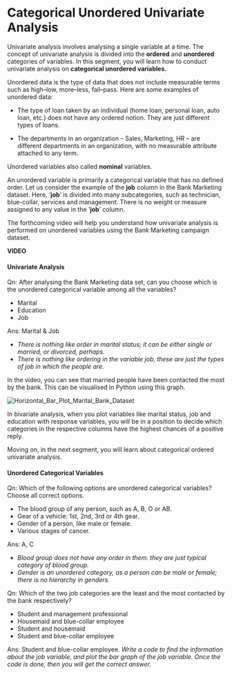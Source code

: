 ﻿# Categorical Unordered Univariate Analysis

Univariate analysis involves analysing a single variable at a time. The concept of univariate analysis is divided into the **ordered** and  **unordered** categories of variables. In this segment, you will learn how to conduct univariate analysis on  **categorical unordered variables.**  

Unordered data is the type of data that does not include measurable terms such as high–low, more–less, fail–pass. Here are some examples of unordered data:

- The type of loan taken by an individual (home loan, personal loan, auto loan, etc.) does not have any ordered notion. They are just different types of loans.  

- The departments in an organization – Sales, Marketing, HR – are different departments in an organization, with no measurable attribute attached to any term.  

Unordered variables also called **nominal** variables.  

An unordered variable is primarily a categorical variable that has no defined order. Let us consider the example of the **job** column in the Bank Marketing dataset. Here, ‘**job**’ is divided into many subcategories, such as technician, blue-collar, services and management. There is no weight or measure assigned to any value in the ‘**job**’ column.  

The forthcoming video will help you understand how univariate analysis is performed on unordered variables using the Bank Marketing campaign dataset.  

**VIDEO**   

#### Univariate Analysis

Qn: After analysing the Bank Marketing data set, can you choose which is the unordered categorical variable among all the variables?

- Marital
- Education
- Job

Ans: Marital & Job

- _There is nothing like order in marital status; it can be either single or married, or divorced, perhaps._
- _There is nothing like ordering in the variable job, these are just the types of job in which the people are._

In the video, you can see that married people have been contacted the most by the bank. This can be visualised in Python using this graph.  

![Horizontal_Bar_Plot_Marital_Bank_Dataset](https://i.ibb.co/3pFSfpJ/Horizontal-Bar-Plot-Marital-Bank-Dataset.png)

In bivariate analysis, when you plot variables like marital status, job and education with response variables, you will be in a position to decide which categories in the respective columns have the highest chances of a positive reply.

Moving on, in the next segment, you will learn about categorical ordered univariate analysis.  

#### Unordered Categorical Variables

Qn: Which of the following options are unordered categorical variables? Choose all correct options.

- The blood group of any person, such as A, B, O or AB.
- Gear of a vehicle: 1st, 2nd, 3rd or 4th gear.
- Gender of a person, like male or female.
- Various stages of cancer.  

Ans: A, C

- _Blood group does not have any order in them. they are just typical category of blood group._
- _Gender is an unordered category, as a person can be male or female; there is no hierarchy in genders._

Qn: Which of the two job categories are the least and the most contacted by the bank respectively?

- Student and management professional
- Housemaid and blue-collar employee
- Student and housemaid
- Student and blue-collar employee

Ans: Student and blue-collar employee. _Write a code to find the information about the job variable, and plot the bar graph of the job variable. Once the code is done, then you will get the correct answer._

